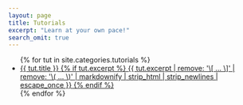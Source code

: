 ```yaml
---
layout: page
title: Tutorials
excerpt: "Learn at your own pace!"
search_omit: true
---
```


<ul class="post-list">
    {% for tut in site.categories.tutorials %} 
    <li><article><a href="{{ site.url }}{{ tut.permalink }}">{{ tut.title }}
        {% if tut.excerpt %}
        <span class="excerpt">{{ tut.excerpt | remove: '\[ ... \]' | remove: '\( ... \)' | markdownify | strip_html | strip_newlines | escape_once }}</span>
        {% endif %}
    </a></article></li>
    {% endfor %}
</ul>
